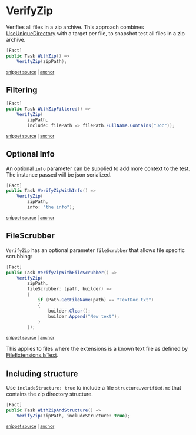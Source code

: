 <!--
GENERATED FILE - DO NOT EDIT
This file was generated by [MarkdownSnippets](https://github.com/SimonCropp/MarkdownSnippets).
Source File: /docs/mdsource/verify-zip.source.md
To change this file edit the source file and then run MarkdownSnippets.
-->

# VerifyZip

Verifies all files in a zip archive. This approach combines [UseUniqueDirectory](/docs/naming.md#useuniquedirectory) with a target per file, to snapshot test all files in a zip archive.

<!-- snippet: VerifyZipXunitV3 -->
<a id='snippet-VerifyZipXunitV3'></a>
```cs
[Fact]
public Task WithZip() =>
    VerifyZip(zipPath);
```
<sup><a href='/src/Verify.XunitV3.Tests/Tests.cs#L148-L154' title='Snippet source file'>snippet source</a> | <a href='#snippet-VerifyZipXunitV3' title='Start of snippet'>anchor</a></sup>
<!-- endSnippet -->


## Filtering

<!-- snippet: VerifyZipFilterXunitV3 -->
<a id='snippet-VerifyZipFilterXunitV3'></a>
```cs
[Fact]
public Task WithZipFiltered() =>
    VerifyZip(
        zipPath,
        include: filePath => filePath.FullName.Contains("Doc"));
```
<sup><a href='/src/Verify.XunitV3.Tests/Tests.cs#L195-L203' title='Snippet source file'>snippet source</a> | <a href='#snippet-VerifyZipFilterXunitV3' title='Start of snippet'>anchor</a></sup>
<!-- endSnippet -->


## Optional Info

An optional `info` parameter can be supplied to add more context to the test. The instance passed will be json serialized.

<!-- snippet: VerifyZipWithInfoXunitV3 -->
<a id='snippet-VerifyZipWithInfoXunitV3'></a>
```cs
[Fact]
public Task VerifyZipWithInfo() =>
    VerifyZip(
        zipPath,
        info: "the info");
```
<sup><a href='/src/Verify.XunitV3.Tests/Tests.cs#L168-L176' title='Snippet source file'>snippet source</a> | <a href='#snippet-VerifyZipWithInfoXunitV3' title='Start of snippet'>anchor</a></sup>
<!-- endSnippet -->


## FileScrubber

`VerifyZip` has an optional parameter `fileScrubber` that allows file specific scrubbing:

<!-- snippet: VerifyZipWithFileScrubberXunitV3 -->
<a id='snippet-VerifyZipWithFileScrubberXunitV3'></a>
```cs
[Fact]
public Task VerifyZipWithFileScrubber() =>
    VerifyZip(
        zipPath,
        fileScrubber: (path, builder) =>
        {
            if (Path.GetFileName(path) == "TextDoc.txt")
            {
                builder.Clear();
                builder.Append("New text");
            }
        });
```
<sup><a href='/src/Verify.XunitV3.Tests/Tests.cs#L178-L193' title='Snippet source file'>snippet source</a> | <a href='#snippet-VerifyZipWithFileScrubberXunitV3' title='Start of snippet'>anchor</a></sup>
<!-- endSnippet -->

This applies to files where the extensions is a known text file as defined by [FileExtensions.IsText](https://github.com/VerifyTests/EmptyFiles#istext).


## Including structure

Use `includeStructure: true` to include a file `structure.verified.md` that contains the zip directory structure.

<!-- snippet: VerifyZipWithStructureXunitV3 -->
<a id='snippet-VerifyZipWithStructureXunitV3'></a>
```cs
[Fact]
public Task WithZipAndStructure() =>
    VerifyZip(zipPath, includeStructure: true);
```
<sup><a href='/src/Verify.XunitV3.Tests/Tests.cs#L160-L166' title='Snippet source file'>snippet source</a> | <a href='#snippet-VerifyZipWithStructureXunitV3' title='Start of snippet'>anchor</a></sup>
<!-- endSnippet -->
